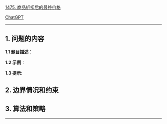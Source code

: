 [1475. 商品折扣后的最终价格](https://leetcode.cn/problems/final-prices-with-a-special-discount-in-a-shop)

[ChatGPT](chat.openai.com)

---

## 1. 问题的内容
**1.1 题目描述**：

**1.2 示例**：

**1.3 提示**:

## 2. 边界情况和约束


## 3. 算法和策略

---


